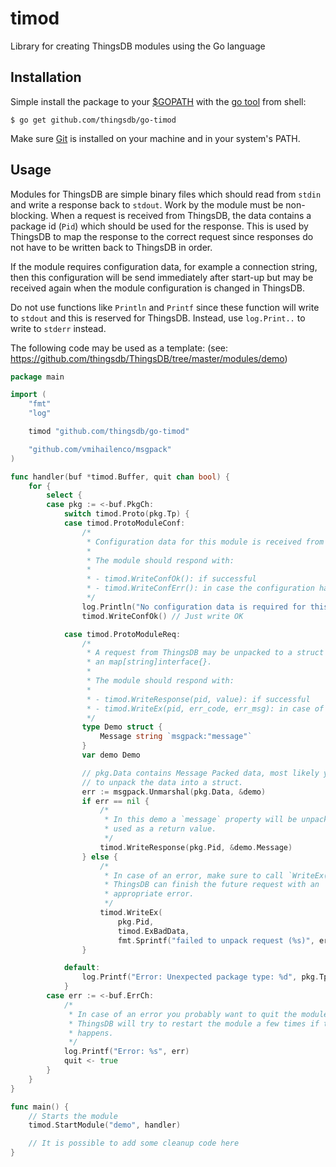 # timod

Library for creating ThingsDB modules using the Go language

## Installation

Simple install the package to your [$GOPATH](https://github.com/golang/go/wiki/GOPATH) with the [go tool](https://golang.org/cmd/go/) from shell:

```shell
$ go get github.com/thingsdb/go-timod
```

Make sure [Git](https://git-scm.com/downloads) is installed on your machine and in your system's PATH.

## Usage

Modules for ThingsDB are simple binary files which should read from `stdin` and write a response back to `stdout`. Work by the module must be non-blocking. When a request is received from ThingsDB, the data contains a package id (`Pid`) which should be used for the response. This is used by ThingsDB to map the response to the correct request since responses do not have to be written back to ThingsDB in order.

If the module requires configuration data, for example a connection string, then this configuration will be send immediately after start-up but may be received again when the module configuration is changed in ThingsDB.

Do not use functions like `Println` and `Printf` since these function will write to `stdout` and this is reserved for ThingsDB. Instead, use `log.Print..` to write to `stderr` instead.

The following code may be used as a template: (see: https://github.com/thingsdb/ThingsDB/tree/master/modules/demo)

```go
package main

import (
    "fmt"
    "log"

    timod "github.com/thingsdb/go-timod"

    "github.com/vmihailenco/msgpack"
)

func handler(buf *timod.Buffer, quit chan bool) {
    for {
        select {
        case pkg := <-buf.PkgCh:
            switch timod.Proto(pkg.Tp) {
            case timod.ProtoModuleConf:
                /*
                 * Configuration data for this module is received from ThingsDB.
                 *
                 * The module should respond with:
                 *
                 * - timod.WriteConfOk(): if successful
                 * - timod.WriteConfErr(): in case the configuration has failed
                 */
                log.Println("No configuration data is required for this module")
                timod.WriteConfOk() // Just write OK

            case timod.ProtoModuleReq:
                /*
                 * A request from ThingsDB may be unpacked to a struct or to
                 * an map[string]interface{}.
                 *
                 * The module should respond with:
                 *
                 * - timod.WriteResponse(pid, value): if successful
                 * - timod.WriteEx(pid, err_code, err_msg): in case of an error
                 */
                type Demo struct {
                    Message string `msgpack:"message"`
                }
                var demo Demo

                // pkg.Data contains Message Packed data, most likely you want
                // to unpack the data into a struct.
                err := msgpack.Unmarshal(pkg.Data, &demo)
                if err == nil {
                    /*
                     * In this demo a `message` property will be unpacked and
                     * used as a return value.
                     */
                    timod.WriteResponse(pkg.Pid, &demo.Message)
                } else {
                    /*
                     * In case of an error, make sure to call `WriteEx(..)` so
                     * ThingsDB can finish the future request with an
                     * appropriate error.
                     */
                    timod.WriteEx(
                        pkg.Pid,
                        timod.ExBadData,
                        fmt.Sprintf("failed to unpack request (%s)", err))
                }

            default:
                log.Printf("Error: Unexpected package type: %d", pkg.Tp)
            }
        case err := <-buf.ErrCh:
            /*
             * In case of an error you probably want to quit the module.
             * ThingsDB will try to restart the module a few times if this
             * happens.
             */
            log.Printf("Error: %s", err)
            quit <- true
        }
    }
}

func main() {
    // Starts the module
    timod.StartModule("demo", handler)

    // It is possible to add some cleanup code here
}
```

